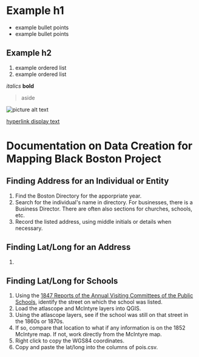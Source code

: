 # Example h1

- example bullet points
- example bullet points

## Example h2 

1. example ordered list
2. example ordered list

*italics*
**bold**

> aside

![picture alt text](documentation-images/example.png)

[hyperlink display text](www.google.com)

# Documentation on Data Creation for Mapping Black Boston Project

## Finding Address for an Individual or Entity
1. Find the Boston Directory for the apporpriate year.
2. Search for the individual's name in directory. For businesses, there is a Business Director. There are often also sections for churches, schools, etc.
3. Record the listed address, using middle initials or details when necessary. 

## Finding Lat/Long for an Address
1. 

## Finding Lat/Long for Schools
1. Using the [1847 Reports of the Annual Visiting Committees of the Public Schools](https://archive.org/details/annualreport1847bost), identify the street on which the school was listed.
2. Load the atlascope and McIntyre layers into QGIS. 
3. Using the atlascope layers, see if the school was still on that street in the 1860s or 1870s. 
4. If so, compare that location to what if any information is on the 1852 McIntyre map. If not, work directly from the McIntyre map.
5. Right click to copy the WGS84 coordinates.
6. Copy and paste the lat/long into the columns of pois.csv.

